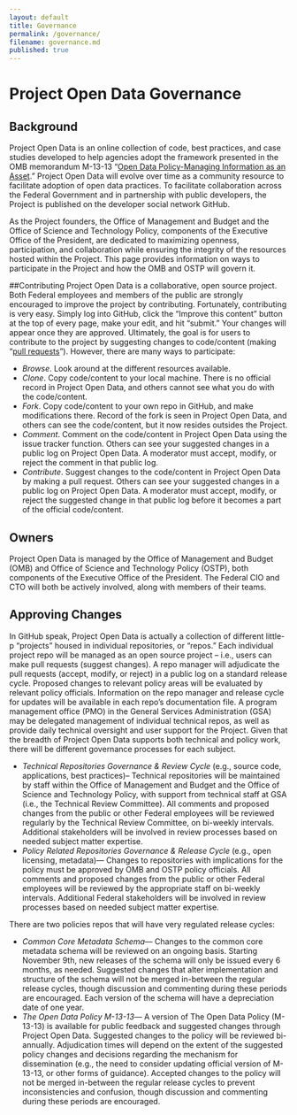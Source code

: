 ```yaml
---
layout: default
title: Governance
permalink: /governance/
filename: governance.md
published: true
---
```


# Project Open Data Governance

## Background
Project Open Data is an online collection of code, best practices, and case studies developed to help agencies adopt the framework presented in the OMB memorandum M-13-13 “[Open Data Policy-Managing Information as an Asset](/policy-memo).” Project Open Data will evolve over time as a community resource to facilitate adoption of open data practices. To facilitate collaboration across the Federal Government and in partnership with public developers, the Project is published on the developer social network GitHub.

As the Project founders, the Office of Management and Budget and the Office of Science and Technology Policy, components of the Executive Office of the President, are dedicated to maximizing openness, participation, and collaboration while ensuring the integrity of the resources hosted within the Project. This page provides information on ways to participate in the Project and how the OMB and OSTP will govern it.

##Contributing
Project Open Data is a collaborative, open source project.  Both Federal employees and members of the public are strongly encouraged to improve the project by contributing.  Fortunately, contributing is very easy. Simply log into GitHub, click the “Improve this content” button at the top of every page, make your edit, and hit “submit.” Your changes will appear once they are approved. Ultimately, the goal is for users to contribute to the project by suggesting changes to code/content (making “[pull requests](https://help.github.com/articles/using-pull-requests)”).
However, there are many ways to participate:

* _Browse_. Look around at the different resources available.
* _Clone_. Copy code/content to your local machine. There is no official record in Project Open Data, and others cannot see what you do with the code/content.
* _Fork_. Copy code/content to your own repo in GitHub, and make modifications there. Record of the fork is seen in Project Open Data, and others can see the code/content, but it now resides outsides the Project.
* _Comment_. Comment on the code/content in Project Open Data using the issue tracker function. Others can see your suggested changes in a public log on Project Open Data. A moderator must accept, modify, or reject the comment in that public log.
* _Contribute_. Suggest changes to the code/content in Project Open Data by making a pull request. Others can see your suggested changes in a public log on Project Open Data. A moderator must accept, modify, or reject the suggested change in that public log before it becomes a part of the official code/content.

## Owners
Project Open Data is managed by the Office of Management and Budget (OMB) and Office of Science and Technology Policy (OSTP), both components of the Executive Office of the President. The Federal CIO and CTO will both be actively involved, along with members of their teams.

## Approving Changes
In GitHub speak, Project Open Data is actually a collection of different little-p “projects” housed in individual repositories, or “repos.” Each individual project repo will be managed as an open source project – i.e., users can make pull requests (suggest changes). A repo manager will adjudicate the pull requests (accept, modify, or reject) in a public log on a standard release cycle. Proposed changes to relevant policy areas will be evaluated by relevant policy officials.  Information on the repo manager and release cycle for updates will be available in each repo’s documentation file. A program management office (PMO) in the General Services Administration (GSA) may be delegated management of individual technical repos, as well as provide daily technical oversight and user support for the Project.
Given that the breadth of Project Open Data supports both technical and policy work, there will be different governance processes for each subject.

* _Technical Repositories Governance & Review Cycle_ (e.g., source code, applications, best practices)– Technical repositories will be maintained by staff within the Office of Management and Budget and the Office of Science and Technology Policy, with support from technical staff at GSA (i.e., the Technical Review Committee). All comments and proposed changes from the public or other Federal employees will be reviewed regularly by the Technical Review Committee, on bi-weekly intervals. Additional stakeholders will be involved in review processes based on needed subject matter expertise. 
* _Policy Related Repositories Governance & Release Cycle_ (e.g., open licensing, metadata)— Changes to repositories with implications for the policy must be approved by OMB and OSTP policy officials. All comments and proposed changes from the public or other Federal employees will be reviewed by the appropriate staff on bi-weekly intervals. Additional Federal stakeholders will be involved in review processes based on needed subject matter expertise. 

There are two policies repos that will have very regulated release cycles:

* _Common Core Metadata Schema_— Changes to the common core metadata schema will be reviewed on an ongoing basis. Starting November 9th, new releases of the schema will only be issued every 6 months, as needed. Suggested changes that alter implementation and structure of the schema will not be merged in-between the regular release cycles, though discussion and commenting during these periods are encouraged. Each version of the schema will have a depreciation date of one year.   
* _The Open Data Policy M-13-13_— A version of The Open Data Policy (M-13-13) is available for public feedback and suggested changes through Project Open Data. Suggested changes to the policy will be reviewed bi-annually.  Adjudication times will depend on the extent of the suggested policy changes and decisions regarding the mechanism for dissemination (e.g., the need to consider updating official version of M-13-13, or other forms of guidance). Accepted changes to the policy will not be merged in-between the regular release cycles to prevent inconsistencies and confusion, though discussion and commenting during these periods are encouraged.
